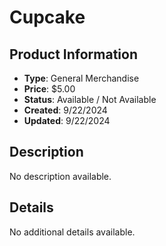 # Cupcake

## Product Information
- **Type**: General Merchandise
- **Price**: $5.00
- **Status**: Available / Not Available
- **Created**: 9/22/2024
- **Updated**: 9/22/2024

## Description
No description available.



## Details
No additional details available.
